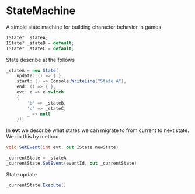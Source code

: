 # StateMachine

A simple state machine for building character behavior in games

```c#
IState? _stateA;
IState? _stateB = default;
IState? _stateC = default;
```

State describe at the follows

```c#
_stateA = new State(
    update: () => { },
    start: () => Console.WriteLine("State A"),
    end: () => { },
    evt: e => e switch
    {
        'b' => _stateB,
        'c' => _stateC,
        _ => null
    });
```

In **evt** we describe what states we can migrate to
from current to next state.
We do this by method

```c#
void SetEvent(int evt, out IState newState)

_currentState = _stateA
_currentState.SetEvent(eventId, out _currentState)
```

State update

```c#
_currentState.Execute()
```